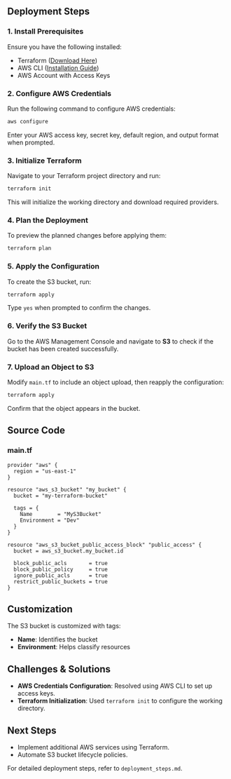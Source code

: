 ## Deployment Steps

### 1. Install Prerequisites
Ensure you have the following installed:
- Terraform ([Download Here](https://developer.hashicorp.com/terraform/downloads))
- AWS CLI ([Installation Guide](https://docs.aws.amazon.com/cli/latest/userguide/install-cliv2.html))
- AWS Account with Access Keys

### 2. Configure AWS Credentials
Run the following command to configure AWS credentials:
```sh
aws configure
```
Enter your AWS access key, secret key, default region, and output format when prompted.

### 3. Initialize Terraform
Navigate to your Terraform project directory and run:
```sh
terraform init
```
This will initialize the working directory and download required providers.

### 4. Plan the Deployment
To preview the planned changes before applying them:
```sh
terraform plan
```

### 5. Apply the Configuration
To create the S3 bucket, run:
```sh
terraform apply
```
Type `yes` when prompted to confirm the changes.

### 6. Verify the S3 Bucket
Go to the AWS Management Console and navigate to **S3** to check if the bucket has been created successfully.

### 7. Upload an Object to S3
Modify `main.tf` to include an object upload, then reapply the configuration:
```sh
terraform apply
```
Confirm that the object appears in the bucket.

## Source Code

### main.tf
```hcl
provider "aws" {
  region = "us-east-1"
}

resource "aws_s3_bucket" "my_bucket" {
  bucket = "my-terraform-bucket"

  tags = {
    Name        = "MyS3Bucket"
    Environment = "Dev"
  }
}

resource "aws_s3_bucket_public_access_block" "public_access" {
  bucket = aws_s3_bucket.my_bucket.id

  block_public_acls       = true
  block_public_policy     = true
  ignore_public_acls      = true
  restrict_public_buckets = true
}
```

## Customization
The S3 bucket is customized with tags:
- **Name**: Identifies the bucket
- **Environment**: Helps classify resources

## Challenges & Solutions
- **AWS Credentials Configuration**: Resolved using AWS CLI to set up access keys.
- **Terraform Initialization**: Used `terraform init` to configure the working directory.

## Next Steps
- Implement additional AWS services using Terraform.
- Automate S3 bucket lifecycle policies.

For detailed deployment steps, refer to `deployment_steps.md`.

